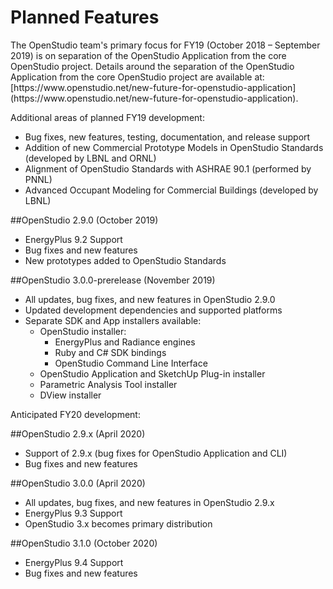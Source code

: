 <h1>Planned Features</h1>
The OpenStudio team's primary focus for FY19 (October 2018 &ndash; September 2019) is on separation of the OpenStudio Application from the core OpenStudio project.  Details around the separation of the OpenStudio Application from the core OpenStudio project are available at: [https://www.openstudio.net/new-future-for-openstudio-application](https://www.openstudio.net/new-future-for-openstudio-application).

Additional areas of planned FY19 development:

- Bug fixes, new features, testing, documentation, and release support
- Addition of new Commercial Prototype Models in OpenStudio Standards (developed by LBNL and ORNL)
- Alignment of OpenStudio Standards with ASHRAE 90.1 (performed by PNNL)
- Advanced Occupant Modeling for Commercial Buildings (developed by LBNL)


##OpenStudio 2.9.0 (October 2019)
- EnergyPlus 9.2 Support
- Bug fixes and new features
- New prototypes added to OpenStudio Standards

##OpenStudio 3.0.0-prerelease (November 2019)
- All updates, bug fixes, and new features in OpenStudio 2.9.0
- Updated development dependencies and supported platforms
- Separate SDK and App installers available:
    - OpenStudio installer:
        - EnergyPlus and Radiance engines
        - Ruby and C# SDK bindings
        - OpenStudio Command Line Interface
    - OpenStudio Application and SketchUp Plug-in installer
    - Parametric Analysis Tool installer
    - DView installer

Anticipated FY20 development:

##OpenStudio 2.9.x (April 2020)
- Support of 2.9.x (bug fixes for OpenStudio Application and CLI)
- Bug fixes and new features

##OpenStudio 3.0.0 (April 2020)
- All updates, bug fixes, and new features in OpenStudio 2.9.x
- EnergyPlus 9.3 Support
- OpenStudio 3.x becomes primary distribution

##OpenStudio 3.1.0 (October 2020)
- EnergyPlus 9.4 Support
- Bug fixes and new features
